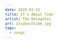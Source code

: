 ```yaml
---
date: 2025-01-21
title: It's About Time
artist: The Delegates
art: itsabouttime.jpg
tags:
  - songs
---
```

